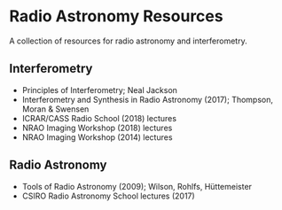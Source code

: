 # Radio Astronomy Resources
A collection of resources for radio astronomy and interferometry.

## Interferometry
* Principles of Interferometry; Neal Jackson
* Interferometry and Synthesis in Radio Astronomy (2017); Thompson, Moran & Swensen
* ICRAR/CASS Radio School (2018) lectures
* NRAO Imaging Workshop (2018) lectures
* NRAO Imaging Workshop (2014) lectures

## Radio Astronomy
* Tools of Radio Astronomy (2009); Wilson, Rohlfs, Hüttemeister
* CSIRO Radio Astronomy School lectures (2017)
